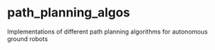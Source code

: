 # path_planning_algos
Implementations of different path planning algorithms for autonomous ground robots
